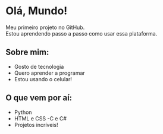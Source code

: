 # Olá, Mundo!

Meu primeiro projeto no GitHub.  
Estou aprendendo passo a passo como usar essa plataforma.

## Sobre mim:
- Gosto de tecnologia
- Quero aprender a programar
- Estou usando o celular!

## O que vem por aí:
- Python
- HTML e CSS
-C e C#
- Projetos incríveis!